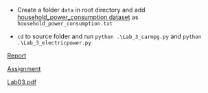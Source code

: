 - Create a folder `data` in root directory and add [household_power_consumption dataset](https://nymph332088.github.io/CIS4340/labassignments/Lab3/household_power_consumption.zip) as `household_power_consumption.txt`

- `cd` to source folder and run `python .\Lab_3_carmpg.py` and `python .\Lab_3_electricpower.py`

[Report](https://docs.google.com/document/d/11cMDxaTUBnHHb5_0hYhinNxpP90iJUwMGEPjjU-m7QM/edit#)

[Assignment](https://nymph332088.github.io/CIS4340/assignments.html)

[Lab03.pdf](https://nymph332088.github.io/CIS4340/labassignments/Lab3/Lab3.pdf)

